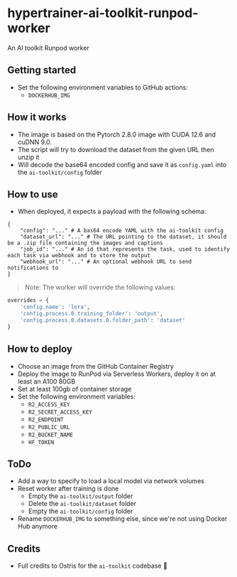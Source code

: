 # hypertrainer-ai-toolkit-runpod-worker

An AI toolkit Runpod worker

## Getting started

- Set the following environment variables to GitHub actions:
  - `DOCKERHUB_IMG`

## How it works

- The image is based on the Pytorch 2.8.0 image with CUDA 12.6 and cuDNN 9.0.
- The script will try to download the dataset from the given URL then unzip it
- Will decode the base64 encoded config and save it as `config.yaml` into the `ai-toolkit/config` folder

## How to use

- When deployed, it expects a payload with the following schema:

```
{
    "config": "..." # A bas64 encode YAML with the ai-toolkit config
    "dataset_url": "..." # The URL pointing to the dataset, it should be a .zip file containing the images and captions
    "job_id": "..." # An id that represents the task, used to identify each task via webhook and to store the output
    "webhook_url": "..." # An optional webhook URL to send notifications to
}
```

> Note: The worker will override the following values:

```python
overrides = {
    'config.name': 'lora',
    'config.process.0.training_folder': 'output',
    'config.process.0.datasets.0.folder_path': 'dataset'
}
```

## How to deploy

- Choose an image from the GitHub Container Registry
- Deploy the image to RunPod via Serverless Workers, deploy it on at least an A100 80GB
- Set at least 100gb of container storage
- Set the following environment variables:
  - `R2_ACCESS_KEY`
  - `R2_SECRET_ACCESS_KEY`
  - `R2_ENDPOINT`
  - `R2_PUBLIC_URL`
  - `R2_BUCKET_NAME`
  - `HF_TOKEN`

## ToDo

- Add a way to specify to load a local model via network volumes
- Reset worker after training is done
  - Empty the `ai-toolkit/output` folder
  - Delete the `ai-toolkit/dataset` folder
  - Empty the `ai-toolkit/config` folder
- Rename `DOCKERHUB_IMG` to something else, since we're not using Docker Hub anymore

## Credits

- Full credits to Ostris for the `ai-toolkit` codebase 🙏
